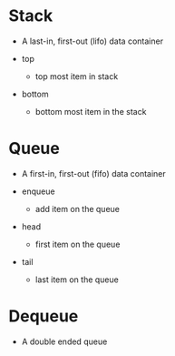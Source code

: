 # Stack

- A last-in, first-out (lifo) data container

- top
    - top most item in stack

- bottom
    - bottom most item in the stack
# Queue

- A first-in, first-out (fifo) data container

- enqueue
    - add item on the queue

- head
    - first item on the queue

- tail
    - last item on the queue
# Dequeue

- A double ended queue
